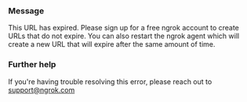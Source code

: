 
### Message
This URL has expired. Please sign up for a free ngrok account to create URLs that do not expire. You can also restart the ngrok agent which will create a new URL that will expire after the same amount of time.

### Further help
If you're having trouble resolving this error, please reach out to [support@ngrok.com](mailto:support@ngrok.com?subject=Help%20with%20ERR_NGROK_708)

